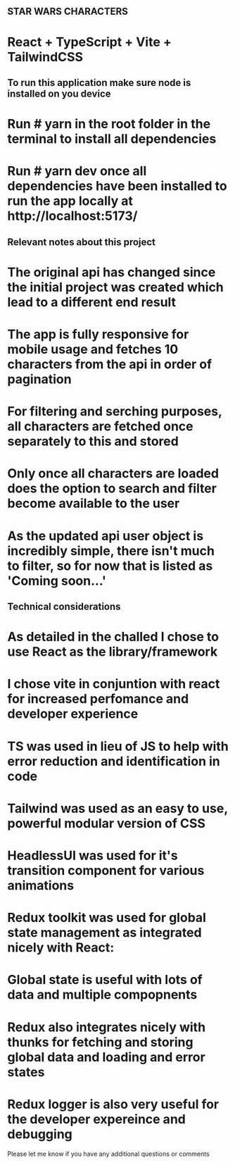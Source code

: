 ## STAR WARS CHARACTERS

# React + TypeScript + Vite + TailwindCSS

## To run this application make sure node is installed on you device

# Run # yarn in the root folder in the terminal to install all dependencies

# Run # yarn dev once all dependencies have been installed to run the app locally at http://localhost:5173/

## Relevant notes about this project

# The original api has changed since the initial project was created which lead to a different end result

# The app is fully responsive for mobile usage and fetches 10 characters from the api in order of pagination

# For filtering and serching purposes, all characters are fetched once separately to this and stored

# Only once all characters are loaded does the option to search and filter become available to the user

# As the updated api user object is incredibly simple, there isn't much to filter, so for now that is listed as 'Coming soon...'

## Technical considerations

# As detailed in the challed I chose to use React as the library/framework

# I chose vite in conjuntion with react for increased perfomance and developer experience

# TS was used in lieu of JS to help with error reduction and identification in code

# Tailwind was used as an easy to use, powerful modular version of CSS

# HeadlessUI was used for it's transition component for various animations

# Redux toolkit was used for global state management as integrated nicely with React:

# Global state is useful with lots of data and multiple compopnents

# Redux also integrates nicely with thunks for fetching and storing global data and loading and error states

# Redux logger is also very useful for the developer expereince and debugging

Please let me know if you have any additional questions or comments

